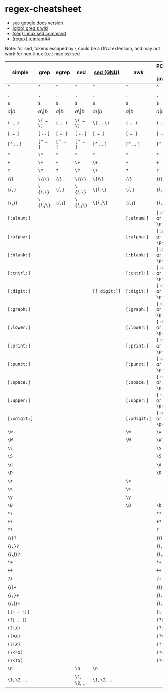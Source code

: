 # regex-cheatsheet

- [ see google docs version ](https://docs.google.com/spreadsheets/d/13SBG5RT96XueNl7UP6C-QMAo99RLxz2ms4yyGx_jSuo/pubhtml?gid=0&single=true)
- [ (glob) greg's wiki ](https://mywiki.wooledge.org/glob)
- [ (sed) Linux sed command ](https://www.computerhope.com/unix/used.htm)
- [ (regex) remram44 ](https://remram44.github.io/regex-cheatsheet/regex.html)


Note: for sed, tokens escaped by `\` could be a GNU extension, and may not work for non-linux (i.e.: mac os) sed


simple | grep | egrep | sed | [sed (GNU)](http://www.gnu.org/software/sed/manual/html_node/Regular-Expressions.html#Regular-Expressions)  | awk  | PCRE: perl java javascript | comment
-------|------|-------|------|------|------|----------------------------|------------- 
`^`    | `^`  |  `^`  | `^`  | `^`  | `^`  | `^`  | &nbsp;
`.`    | `.`  | `.`  | `.`  | `.`  | `.`  | `.` | &nbsp;
`$`    | `$`  | `$`  | `$`  | `$`  | `$`  | `$` | &nbsp;
_a_&vert;_b_  |_a_\\&vert;_b_  |_a_&vert;_b_ | _a_\\&vert;_b_ | _a_\\&vert;_b_ | _a_&vert;_b_ | _a_&vert;_b_  | &nbsp;
`(` ... `)` | `\(` ... `\)` | `(` ... `)` | `\(` ... `\)` | `\(` ... `\)` | `(` ... `)`  | `(` ... `)`  | &nbsp;
`[` ... `]` | `[` ... `]` | `[` ... `]` | `[` ... `]` | `[` ... `]` | `[` ... `]` | `[` ... `]` | &nbsp;
`[^` ... `]` | `[^` ... `]` | `[^` ... `]` | `[^` ... `]` | `[^` ... `]` | `[^` ... `]` | `[^` ... `]` | &nbsp;
`*`    | `\*`  | `*`  | `*`  | `*`  | `*`  | `*` | &nbsp;
`+`    | `\+` | `+`  | `\+` | `\+` | `+`  | `+` | &nbsp;
`?`    | `\?` | `?`  | `\?` | `\?` | `?`  | `?` | &nbsp;
`{`_i_`}`   | `\{`_i_`\}` | `{`_i_`}` | `\{`_i_`\}` | `\{`_i_`\}` | `{`_i_`}` | `{`_i_`}` | &nbsp;
`{`_i_`,}`  | `\{`_i_`,\}` | `{`_i_`,}` | `\{`_i_`,\}` | `\{`_i_`,\}` | `{`_i_`,}` | `{`_i_`,}` | &nbsp;
`{`_i_`,`_j_`}` | `\{`_i_`,`_j_`\}` | `{`_i_`,`_j_`}` | `\{`_i_`,`_j_`\}` | `\{`_i_`,`_j_`\}` | `{`_i_`,`_j_`}` | `{`_i_`,`_j_`}` | &nbsp;
`[:alnum:]` | | | | | `[:alnum:]` | `[:alnum:]` or `\p{alnum}` | &nbsp;
`[:alpha:]` | | | | | `[:alpha:]` | `[:alpha:]` or `\p{alpha}` | &nbsp;
`[:blank:]` | | | | | `[:blank:]` | `[:blank:]` or `\p{blank}` | &nbsp;
`[:cntrl:]` | | | | | `[:cntrl:]` | `[:cntrl:]` or `\p{cntrl}` | &nbsp;
`[:digit:]` | | | | `[[:digit:]]` | `[:digit:]` | `[:digit:]` or `\p{digit}` | &nbsp;
`[:graph:]` | | | | | `[:graph:]` | `[:graph:]` or `\p{graph}` | &nbsp;
`[:lower:]` | | | | | `[:lower:]` | `[:lower:]` or `\p{lower}` | &nbsp;
`[:print:]` | | | | | `[:print:]` | `[:print:]` or `\p{print}` | &nbsp;
`[:punct:]` | | | | | `[:punct:]` | `[:punct:]` or `\p{punct}` | &nbsp;
`[:space:]` | | | | | `[:space:]` | `[:space:]` or `\p{space}` | &nbsp;
`[:upper:]` | | | | | `[:upper:]` | `[:upper:]` or `\p{upper}` | &nbsp;
`[:xdigit:]` | | | | | `[:xdigit:]`| `[:xdigit:]` or `\p{xdigit}` | &nbsp;
`\w` | | | | | `\w`   | `\w` | &nbsp;
`\W` | | | | | `\W`   | `\W` | &nbsp;
`\s` | | | | |        | `\s` | &nbsp;
`\S` | | | | |        | `\S` | &nbsp;
`\d` | | | | |        | `\d` | &nbsp;
`\D` | | | | |        | `\D` | &nbsp;
`\<` | | | | | `\<`   |      | &nbsp; 
`\>` | | | | | `\>`   |      | &nbsp;
`\y` | | | | | `\y`   |      | &nbsp;
`\B` | | | | | `\B`   | `\b` | &nbsp;
`*?` | | | | | | `*?` | &nbsp;
`+?` | | | | | | `+?` | &nbsp;
`??` | | | | | | `?` | &nbsp;
`{`_i_`}?` | | | | | | `{`_i_`}?` | &nbsp;
`{`_i_`,}?` | | | | | | `{`_i_`,}?` | &nbsp;
`{`_i_`,`_j_`}?` | | | | | | `{`_i_`,`_j_`}?` | &nbsp;
`*+` | | | | | | `*+` | &nbsp;
`++` | | | | | | `++` | &nbsp;
`?+` | | | | | | `?+` | &nbsp;
`{`_i_`}+` | | | | | | `{`_i_`}+` | &nbsp;
`{`_i_`,}+` | | | | | | `{`_i_`,}+` | &nbsp;
`{`_i_`,`_j_`}+` | | | | | | `{`_i_`,`_j_`}+` | &nbsp;
`[[:` ... `:]]` | | | | | | `[[:` ... `:]]` | &nbsp;
`(?[` ... `])` | | | | | | `(?[` ... `])` | &nbsp;
`(?:`_x_`)` | | | | | | `(?:`_x_`)` | &nbsp;
`(?=`_x_`)` | | | | | | `(?=`_x_`)` | &nbsp;
`(?!`_x_`)` | | | | | | `(?!`_x_`)` | &nbsp;
`(?<=`_x_`)` | | | | | | `(?<=`_x_`)` | &nbsp;
`(?<!`_x_`)` | | | | | | `(?<!`_x_`)` | &nbsp;
`\n` | | | `\n` | `\n` | | | &nbsp;
`\1`, `\2`, ... | | | `\1`, `\2`, ... | `\1`, `\2`, ... |  | | &nbsp;


